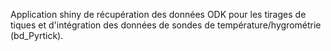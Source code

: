 Application shiny de récupération des données ODK pour les tirages de tiques et d'intégration des données de sondes de température/hygrométrie (bd_Pyrtick).
